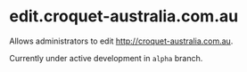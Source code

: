 # edit.croquet-australia.com.au

Allows administrators to edit http://croquet-australia.com.au.

Currently under active development in `alpha` branch.
